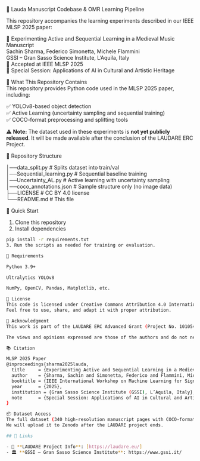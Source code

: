 
🎼 Lauda Manuscript Codebase & OMR Learning Pipeline

This repository accompanies the learning experiments described in our IEEE MLSP 2025 paper:

📝 Experimenting Active and Sequential Learning in a Medieval Music Manuscript  
Sachin Sharma, Federico Simonetta, Michele Flammini  
GSSI – Gran Sasso Science Institute, L’Aquila, Italy  
📅 Accepted at IEEE MLSP 2025  
🎨 Special Session: Applications of AI in Cultural and Artistic Heritage

📁 What This Repository Contains  
This repository provides Python code used in the MLSP 2025 paper, including:

✅ YOLOv8-based object detection  
✅ Active Learning (uncertainty sampling and sequential training)  
✅ COCO-format preprocessing and splitting tools  

⚠️ **Note:** The dataset used in these experiments is **not yet publicly released**. It will be made available after the conclusion of the LAUDARE ERC Project.

📁 Repository Structure

│──data_split.py            # Splits dataset into train/val  
│──Sequential_learning.py   # Sequential baseline training  
│──Uncertainty_AL.py        # Active learning with uncertainty sampling  
│──coco_annotations.json    # Sample structure only (no image data)  
├──LICENSE                  # CC BY 4.0 license  
└──README.md                # This file

🚀 Quick Start

1. Clone this repository  
2. Install dependencies  
```bash
pip install -r requirements.txt
3. Run the scripts as needed for training or evaluation.

🔧 Requirements

Python 3.9+

Ultralytics YOLOv8

NumPy, OpenCV, Pandas, Matplotlib, etc.

📜 License
This code is licensed under Creative Commons Attribution 4.0 International (CC BY 4.0).
Feel free to use, share, and adapt it with proper attribution.

🙏 Acknowledgment
This work is part of the LAUDARE ERC Advanced Grant (Project No. 101054750), funded by the European Union Horizon Europe Programme (2021–2027).

The views and opinions expressed are those of the authors and do not necessarily reflect those of the European Union or the European Research Council.

📚 Citation

MLSP 2025 Paper
@inproceedings{sharma2025lauda,
  title     = {Experimenting Active and Sequential Learning in a Medieval Music Manuscript},
  author    = {Sharma, Sachin and Simonetta, Federico and Flammini, Michele},
  booktitle = {IEEE International Workshop on Machine Learning for Signal Processing (MLSP)},
  year      = {2025},
  institution = {Gran Sasso Science Institute (GSSI), L’Aquila, Italy},
  note      = {Special Session: Applications of AI in Cultural and Artistic Heritage}
}

📦 Dataset Access  
The full dataset (340 high-resolution manuscript pages with COCO-format annotations) is **not yet released**.  
We will upload it to Zenodo after the LAUDARE project ends.

## 📌 Links

- 🧠 **LAUDARE Project Info**: [https://laudare.eu/]  
- 🏛️ **GSSI – Gran Sasso Science Institute**: https://www.gssi.it/
